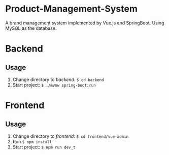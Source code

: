 # Product-Management-System
A brand management system implemented by Vue.js and SpringBoot. Using MySQL as the database.

# Backend
## Usage
1. Change directory to _backend_: `$ cd backend`
2. Start project: `$ ./mvnw spring-boot:run`

# Frontend
## Usage
1. Change directory to _frontend_: `$ cd frontend/vue-admin`
2. Run `$ npm install`
3. Start project: `$ npm run dev_t`